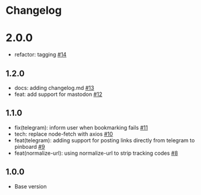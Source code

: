 # Changelog

# 2.0.0
* refactor: tagging [#14](https://github.com/sridharrajs/pin-tweet/pull/14)

## 1.2.0
* docs: adding changelog.md [#13](https://github.com/sridharrajs/pin-tweet/pull/13)
* feat: add support for mastodon [#12](https://github.com/sridharrajs/pin-tweet/pull/12)

## 1.1.0

* fix(telegram): inform user when bookmarking fails [#11](https://github.com/sridharrajs/pin-tweet/pull/11)
* tech: replace node-fetch with axios [#10](https://github.com/sridharrajs/pin-tweet/pull/10)
* feat(telegram): adding support for posting links directly from telegram to pinboard [#9](https://github.com/sridharrajs/pin-tweet/pull/9)
* feat(normalize-url): using normalize-url to strip tracking codes [#8](https://github.com/sridharrajs/pin-tweet/pull/8)

## 1.0.0

* Base version